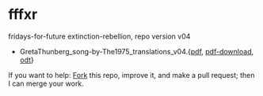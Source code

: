# fffxr
fridays-for-future extinction-rebellion, repo version v04

* GretaThunberg_song-by-The1975_translations_v04.{[pdf](GretaThunberg_song-by-The1975_translations_v04.pdf), [pdf-download](https://github.com/fffxr/fffxr/raw/master/GretaThunberg_song-by-The1975_translations_v04.pdf), [odt](src/GretaThunberg_song-by-The1975_translations_v04.odt)}

If you want to help: [Fork](https://help.github.com/en/articles/fork-a-repo) this repo, improve it, and make a pull request; then I can merge your work.
